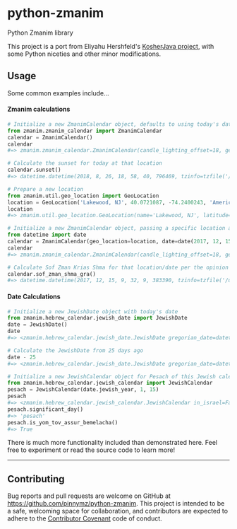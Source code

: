 # python-zmanim
Python Zmanim library

This project is a port from Eliyahu Hershfeld's [KosherJava project](https://github.com/KosherJava/zmanim), with some Python niceties and other minor modifications.

## Usage

Some common examples include...

#### Zmanim calculations

```python
# Initialize a new ZmanimCalendar object, defaults to using today's date in GMT, located at Greenwich, England
from zmanim.zmanim_calendar import ZmanimCalendar
calendar = ZmanimCalendar()
calendar
#=> zmanim.zmanim_calendar.ZmanimCalendar(candle_lighting_offset=18, geo_location=zmanim.util.geo_location.GeoLocation(name='Greenwich, England', latitude=51.4772, longitude=0.0, time_zone=tzfile('/usr/share/zoneinfo/GMT'), elevation=0.0), date=datetime.datetime(2018, 8, 26, 11, 40, 29, 334774), calculator=<zmanim.util.noaa_calculator.NOAACalculator object at 0x10bbf7710>)

# Calculate the sunset for today at that location
calendar.sunset()
#=> datetime.datetime(2018, 8, 26, 18, 58, 40, 796469, tzinfo=tzfile('/usr/share/zoneinfo/GMT'))        

# Prepare a new location
from zmanim.util.geo_location import GeoLocation
location = GeoLocation('Lakewood, NJ', 40.0721087, -74.2400243, 'America/New_York', elevation=15)
location
#=> zmanim.util.geo_location.GeoLocation(name='Lakewood, NJ', latitude=40.0721087, longitude=-74.2400243, time_zone=tzfile('/usr/share/zoneinfo/America/New_York'), elevation=15.0) 

# Initialize a new ZmanimCalendar object, passing a specific location and date
from datetime import date
calendar = ZmanimCalendar(geo_location=location, date=date(2017, 12, 15))
calendar
#=> zmanim.zmanim_calendar.ZmanimCalendar(candle_lighting_offset=18, geo_location=zmanim.util.geo_location.GeoLocation(name='Lakewood, NJ', latitude=40.0721087, longitude=-74.2400243, time_zone=tzfile('/usr/share/zoneinfo/America/New_York'), elevation=15.0), date=datetime.date(2017, 12, 15), calculator=<zmanim.util.noaa_calculator.NOAACalculator object at 0x10bbf7828>)

# Calculate Sof Zman Krias Shma for that location/date per the opinion of GR"A
calendar.sof_zman_shma_gra()
#=> datetime.datetime(2017, 12, 15, 9, 32, 9, 383390, tzinfo=tzfile('/usr/share/zoneinfo/America/New_York'))
```

#### Date Calculations

```python
# Initialize a new JewishDate object with today's date
from zmanim.hebrew_calendar.jewish_date import JewishDate 
date = JewishDate()
date
#=> <zmanim.hebrew_calendar.jewish_date.JewishDate gregorian_date=datetime.date(2018, 8, 26), jewish_date=(5778, 6, 15), day_of_week=1, molad_hours=0, molad_minutes=0, molad_chalakim=0>

# Calculate the JewishDate from 25 days ago
date - 25
#=> <zmanim.hebrew_calendar.jewish_date.JewishDate gregorian_date=datetime.date(2018, 8, 1), jewish_date=(5778, 5, 20), day_of_week=4, molad_hours=0, molad_minutes=0, molad_chalakim=0>

# Initialize a new JewishCalendar object for Pesach of this Jewish calendar year
from zmanim.hebrew_calendar.jewish_calendar import JewishCalendar
pesach = JewishCalendar(date.jewish_year, 1, 15)
pesach
#=> <zmanim.hebrew_calendar.jewish_calendar.JewishCalendar in_israel=False, gregorian_date=datetime.date(2018, 3, 31), jewish_date=(5778, 1, 15), day_of_week=7, molad_hours=0, molad_minutes=0, molad_chalakim=0>
pesach.significant_day()
#=> 'pesach'
pesach.is_yom_tov_assur_bemelacha()
#=> True
```

There is much more functionality included than demonstrated here.  Feel free to experiment or read the source code to learn more! 

---
## Contributing

Bug reports and pull requests are welcome on GitHub at https://github.com/pinnymz/python-zmanim. This project is intended to be a safe, welcoming space for collaboration, and contributors are expected to adhere to the [Contributor Covenant](http://contributor-covenant.org) code of conduct.
